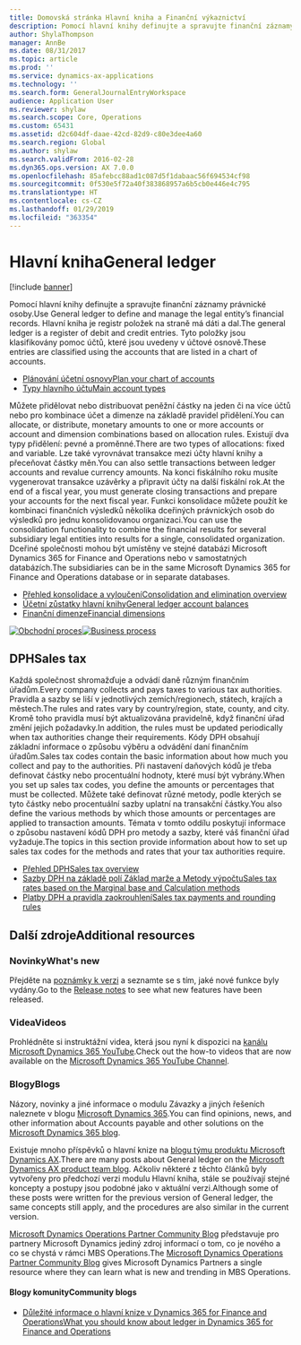 ```yaml
---
title: Domovská stránka Hlavní kniha a Finanční výkaznictví
description: Pomocí hlavní knihy definujte a spravujte finanční záznamy právnické osoby.
author: ShylaThompson
manager: AnnBe
ms.date: 08/31/2017
ms.topic: article
ms.prod: ''
ms.service: dynamics-ax-applications
ms.technology: ''
ms.search.form: GeneralJournalEntryWorkspace
audience: Application User
ms.reviewer: shylaw
ms.search.scope: Core, Operations
ms.custom: 65431
ms.assetid: d2c604df-daae-42cd-82d9-c80e3dee4a60
ms.search.region: Global
ms.author: shylaw
ms.search.validFrom: 2016-02-28
ms.dyn365.ops.version: AX 7.0.0
ms.openlocfilehash: 85afebcc88ad1c087d5f1dabaac56f694534cf98
ms.sourcegitcommit: 0f530e5f72a40f383868957a6b5cb0e446e4c795
ms.translationtype: HT
ms.contentlocale: cs-CZ
ms.lasthandoff: 01/29/2019
ms.locfileid: "363354"
---
```

# <a name="general-ledger"></a><span data-ttu-id="20063-103">Hlavní kniha</span><span class="sxs-lookup"><span data-stu-id="20063-103">General ledger</span></span> 

[!include [banner](../includes/banner.md)]

<span data-ttu-id="20063-104">Pomocí hlavní knihy definujte a spravujte finanční záznamy právnické osoby.</span><span class="sxs-lookup"><span data-stu-id="20063-104">Use General ledger to define and manage the legal entity’s financial records.</span></span> <span data-ttu-id="20063-105">Hlavní kniha je registr položek na straně má dáti a dal.</span><span class="sxs-lookup"><span data-stu-id="20063-105">The general ledger is a register of debit and credit entries.</span></span> <span data-ttu-id="20063-106">Tyto položky jsou klasifikovány pomoc účtů, které jsou uvedeny v účtové osnově.</span><span class="sxs-lookup"><span data-stu-id="20063-106">These entries are classified using the accounts that are listed in a chart of accounts.</span></span> 

 - [<span data-ttu-id="20063-107">Plánování účetní osnovy</span><span class="sxs-lookup"><span data-stu-id="20063-107">Plan your chart of accounts</span></span>](plan-chart-of-accounts.md)
 - [<span data-ttu-id="20063-108">Typy hlavního účtu</span><span class="sxs-lookup"><span data-stu-id="20063-108">Main account types</span></span>](main-account-types.md)

<span data-ttu-id="20063-109">Můžete přidělovat nebo distribuovat peněžní částky na jeden či na více účtů nebo pro kombinace účet a dimenze na základě pravidel přidělení.</span><span class="sxs-lookup"><span data-stu-id="20063-109">You can allocate, or distribute, monetary amounts to one or more accounts or account and dimension combinations based on allocation rules.</span></span> <span data-ttu-id="20063-110">Existují dva typy přidělení: pevné a proměnné.</span><span class="sxs-lookup"><span data-stu-id="20063-110">There are two types of allocations: fixed and variable.</span></span> <span data-ttu-id="20063-111">Lze také vyrovnávat transakce mezi účty hlavní knihy a přeceňovat částky měn.</span><span class="sxs-lookup"><span data-stu-id="20063-111">You can also settle transactions between ledger accounts and revalue currency amounts.</span></span> <span data-ttu-id="20063-112">Na konci fiskálního roku musíte vygenerovat transakce uzávěrky a připravit účty na další fiskální rok.</span><span class="sxs-lookup"><span data-stu-id="20063-112">At the end of a fiscal year, you must generate closing transactions and prepare your accounts for the next fiscal year.</span></span> <span data-ttu-id="20063-113">Funkci konsolidace můžete použít ke kombinaci finančních výsledků několika dceřiných právnických osob do výsledků pro jednu konsolidovanou organizaci.</span><span class="sxs-lookup"><span data-stu-id="20063-113">You can use the consolidation functionality to combine the financial results for several subsidiary legal entities into results for a single, consolidated organization.</span></span> <span data-ttu-id="20063-114">Dceřiné společnosti mohou být umístěny ve stejné databázi Microsoft Dynamics 365 for Finance and Operations nebo v samostatných databázích.</span><span class="sxs-lookup"><span data-stu-id="20063-114">The subsidiaries can be in the same Microsoft Dynamics 365 for Finance and Operations database or in separate databases.</span></span>

- [<span data-ttu-id="20063-115">Přehled konsolidace a vyloučení</span><span class="sxs-lookup"><span data-stu-id="20063-115">Consolidation and elimination overview</span></span>](../budgeting/consolidation-elimination-overview.md)
- [<span data-ttu-id="20063-116">Účetní zůstatky hlavní knihy</span><span class="sxs-lookup"><span data-stu-id="20063-116">General ledger account balances</span></span>](general-ledger-account-balances.md)
- [<span data-ttu-id="20063-117">Finanční dimenze</span><span class="sxs-lookup"><span data-stu-id="20063-117">Financial dimensions</span></span>](financial-dimensions.md)

<span data-ttu-id="20063-118">[![Obchodní proces](./media/GL-process.PNG)](./media/GL-process.PNG)</span><span class="sxs-lookup"><span data-stu-id="20063-118">[![Business process](./media/GL-process.PNG)](./media/GL-process.PNG)</span></span>

## <a name="sales-tax"></a><span data-ttu-id="20063-119">DPH</span><span class="sxs-lookup"><span data-stu-id="20063-119">Sales tax</span></span>
<span data-ttu-id="20063-120">Každá společnost shromažďuje a odvádí daně různým finančním úřadům.</span><span class="sxs-lookup"><span data-stu-id="20063-120">Every company collects and pays taxes to various tax authorities.</span></span> <span data-ttu-id="20063-121">Pravidla a sazby se liší v jednotlivých zemích/regionech, státech, krajích a městech.</span><span class="sxs-lookup"><span data-stu-id="20063-121">The rules and rates vary by country/region, state, county, and city.</span></span>
<span data-ttu-id="20063-122">Kromě toho pravidla musí být aktualizována pravidelně, když finanční úřad změní jejich požadavky.</span><span class="sxs-lookup"><span data-stu-id="20063-122">In addition, the rules must be updated periodically when tax authorities change their requirements.</span></span> <span data-ttu-id="20063-123">Kódy DPH obsahují základní informace o způsobu výběru a odvádění daní finančním úřadům.</span><span class="sxs-lookup"><span data-stu-id="20063-123">Sales tax codes contain the basic information about how much you collect and pay to the authorities.</span></span> <span data-ttu-id="20063-124">Při nastavení daňových kódů je třeba definovat částky nebo procentuální hodnoty, které musí být vybrány.</span><span class="sxs-lookup"><span data-stu-id="20063-124">When you set up sales tax codes, you define the amounts or percentages that must be collected.</span></span> <span data-ttu-id="20063-125">Můžete také definovat různé metody, podle kterých se tyto částky nebo procentuální sazby uplatní na transakční částky.</span><span class="sxs-lookup"><span data-stu-id="20063-125">You also define the various methods by which those amounts or percentages are applied to transaction amounts.</span></span> <span data-ttu-id="20063-126">Témata v tomto oddílu poskytují informace o způsobu nastavení kódů DPH pro metody a sazby, které váš finanční úřad vyžaduje.</span><span class="sxs-lookup"><span data-stu-id="20063-126">The topics in this section provide information about how to set up sales tax codes for the methods and rates that your tax authorities require.</span></span>

 - [<span data-ttu-id="20063-127">Přehled DPH</span><span class="sxs-lookup"><span data-stu-id="20063-127">Sales tax overview</span></span>](indirect-taxes-overview.md)
 - [<span data-ttu-id="20063-128">Sazby DPH na základě polí Základ marže a Metody výpočtu</span><span class="sxs-lookup"><span data-stu-id="20063-128">Sales tax rates based on the Marginal base and Calculation methods</span></span>](marginal-base-field.md)
 - [<span data-ttu-id="20063-129">Platby DPH a pravidla zaokrouhlení</span><span class="sxs-lookup"><span data-stu-id="20063-129">Sales tax payments and rounding rules</span></span>](round-sales-tax-payments.md)


## <a name="additional-resources"></a><span data-ttu-id="20063-130">Další zdroje</span><span class="sxs-lookup"><span data-stu-id="20063-130">Additional resources</span></span>

### <a name="whats-new"></a><span data-ttu-id="20063-131">Novinky</span><span class="sxs-lookup"><span data-stu-id="20063-131">What's new</span></span>

<span data-ttu-id="20063-132">Přejděte na [poznámky k verzi](https://docs.microsoft.com/en-us/business-applications-release-notes/) a seznamte se s tím, jaké nové funkce byly vydány.</span><span class="sxs-lookup"><span data-stu-id="20063-132">Go to the [Release notes](https://docs.microsoft.com/en-us/business-applications-release-notes/) to see what new features have been released.</span></span> 

### <a name="videos"></a><span data-ttu-id="20063-133">Videa</span><span class="sxs-lookup"><span data-stu-id="20063-133">Videos</span></span>

<span data-ttu-id="20063-134">Prohlédněte si instruktážní videa, která jsou nyní k dispozici na [kanálu Microsoft Dynamics 365 YouTube](https://www.youtube.com/channel/UCJGCg4rB3QSs8y_1FquelBQ).</span><span class="sxs-lookup"><span data-stu-id="20063-134">Check out the how-to videos that are now available on the [Microsoft Dynamics 365 YouTube Channel](https://www.youtube.com/channel/UCJGCg4rB3QSs8y_1FquelBQ).</span></span>

### <a name="blogs"></a><span data-ttu-id="20063-135">Blogy</span><span class="sxs-lookup"><span data-stu-id="20063-135">Blogs</span></span>

<span data-ttu-id="20063-136">Názory, novinky a jiné informace o modulu Závazky a jiných řešeních naleznete v blogu [Microsoft Dynamics 365](https://community.dynamics.com/b/msftdynamicsblog?c=Enterprise).</span><span class="sxs-lookup"><span data-stu-id="20063-136">You can find opinions, news, and other information about Accounts payable and other solutions on the [Microsoft Dynamics 365 blog](https://community.dynamics.com/b/msftdynamicsblog?c=Enterprise).</span></span>

<span data-ttu-id="20063-137">Existuje mnoho příspěvků o hlavní knize na [blogu týmu produktu Microsoft Dynamics AX](https://blogs.msdn.microsoft.com/dax/).</span><span class="sxs-lookup"><span data-stu-id="20063-137">There are many posts about General ledger on the [Microsoft Dynamics AX product team blog](https://blogs.msdn.microsoft.com/dax/).</span></span> <span data-ttu-id="20063-138">Ačkoliv některé z těchto článků byly vytvořeny pro předchozí verzi modulu Hlavní kniha, stále se používají stejné koncepty a postupy jsou podobné jako v aktuální verzi.</span><span class="sxs-lookup"><span data-stu-id="20063-138">Although some of these posts were written for the previous version of General ledger, the same concepts still apply, and the procedures are also similar in the current version.</span></span>

<span data-ttu-id="20063-139">[Microsoft Dynamics Operations Partner Community Blog](https://community.dynamics.com/partner/b/operationspartnercommunityblog) představuje pro partnery Microsoft Dynamics jediný zdroj informací o tom, co je nového a co se chystá v rámci MBS Operations.</span><span class="sxs-lookup"><span data-stu-id="20063-139">The [Microsoft Dynamics Operations Partner Community Blog](https://community.dynamics.com/partner/b/operationspartnercommunityblog) gives Microsoft Dynamics Partners a single resource where they can learn what is new and trending in MBS Operations.</span></span>

#### <a name="community-blogs"></a><span data-ttu-id="20063-140">Blogy komunity</span><span class="sxs-lookup"><span data-stu-id="20063-140">Community blogs</span></span>

- [<span data-ttu-id="20063-141">Důležité informace o hlavní knize v Dynamics 365 for Finance and Operations</span><span class="sxs-lookup"><span data-stu-id="20063-141">What you should know about ledger in Dynamics 365 for Finance and Operations</span></span>](https://financefunction.tech/2018/04/29/what-you-should-know-about-ledger-in-dynamics-365-for-finance-and-operations)

